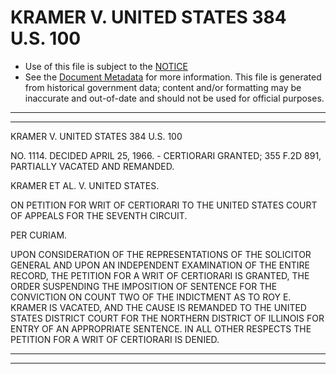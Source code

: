 ---
---

# KRAMER V. UNITED STATES 384 U.S. 100

* Use of this file is subject to the [NOTICE](https://github.com/publicdocs/notice/blob/master/NOTICE)
* See the [Document Metadata](../../../) for more information.
  This file is generated from historical government data; content and/or formatting may be inaccurate and out-of-date and should not be used for official purposes.

----------
----------

KRAMER V. UNITED STATES 384 U.S. 100

NO. 1114.  DECIDED APRIL 25, 1966.  - CERTIORARI GRANTED; 355 F.2D 891, PARTIALLY VACATED AND REMANDED.

KRAMER ET AL. V. UNITED STATES.

ON PETITION FOR WRIT OF CERTIORARI TO THE UNITED STATES COURT OF APPEALS FOR THE SEVENTH CIRCUIT.

PER CURIAM.

UPON CONSIDERATION OF THE REPRESENTATIONS OF THE SOLICITOR GENERAL AND UPON AN INDEPENDENT EXAMINATION OF THE ENTIRE RECORD, THE PETITION FOR A WRIT OF CERTIORARI IS GRANTED, THE ORDER SUSPENDING THE IMPOSITION OF SENTENCE FOR THE CONVICTION ON COUNT TWO OF THE INDICTMENT AS TO ROY E. KRAMER IS VACATED, AND THE CAUSE IS REMANDED TO THE UNITED STATES DISTRICT COURT FOR THE NORTHERN DISTRICT OF ILLINOIS FOR ENTRY OF AN APPROPRIATE SENTENCE.  IN ALL OTHER RESPECTS THE PETITION FOR A WRIT OF CERTIORARI IS DENIED.


----------
----------

